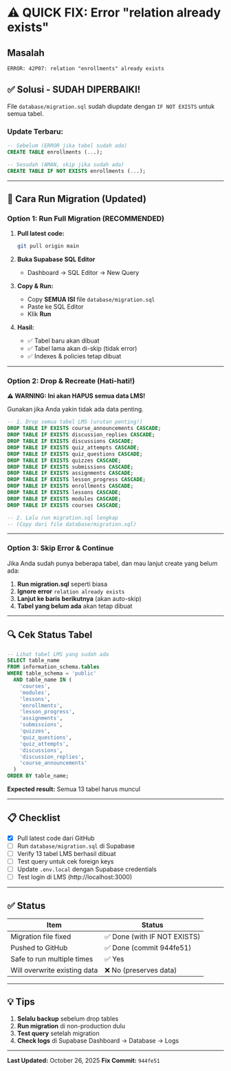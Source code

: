 # ⚠️ QUICK FIX: Error "relation already exists"

## Masalah
```
ERROR: 42P07: relation "enrollments" already exists
```

## ✅ Solusi - SUDAH DIPERBAIKI!

File `database/migration.sql` sudah diupdate dengan `IF NOT EXISTS` untuk semua tabel.

### Update Terbaru:
```sql
-- Sebelum (ERROR jika tabel sudah ada)
CREATE TABLE enrollments (...);

-- Sesudah (AMAN, skip jika sudah ada)
CREATE TABLE IF NOT EXISTS enrollments (...);
```

---

## 🚀 Cara Run Migration (Updated)

### **Option 1: Run Full Migration (RECOMMENDED)**

1. **Pull latest code:**
   ```bash
   git pull origin main
   ```

2. **Buka Supabase SQL Editor**
   - Dashboard → SQL Editor → New Query

3. **Copy & Run:**
   - Copy **SEMUA ISI** file `database/migration.sql`
   - Paste ke SQL Editor
   - Klik **Run**

4. **Hasil:**
   - ✅ Tabel baru akan dibuat
   - ✅ Tabel lama akan di-skip (tidak error)
   - ✅ Indexes & policies tetap dibuat

---

### **Option 2: Drop & Recreate (Hati-hati!)**

**⚠️ WARNING: Ini akan HAPUS semua data LMS!**

Gunakan jika Anda yakin tidak ada data penting.

```sql
-- 1. Drop semua tabel LMS (urutan penting!)
DROP TABLE IF EXISTS course_announcements CASCADE;
DROP TABLE IF EXISTS discussion_replies CASCADE;
DROP TABLE IF EXISTS discussions CASCADE;
DROP TABLE IF EXISTS quiz_attempts CASCADE;
DROP TABLE IF EXISTS quiz_questions CASCADE;
DROP TABLE IF EXISTS quizzes CASCADE;
DROP TABLE IF EXISTS submissions CASCADE;
DROP TABLE IF EXISTS assignments CASCADE;
DROP TABLE IF EXISTS lesson_progress CASCADE;
DROP TABLE IF EXISTS enrollments CASCADE;
DROP TABLE IF EXISTS lessons CASCADE;
DROP TABLE IF EXISTS modules CASCADE;
DROP TABLE IF EXISTS courses CASCADE;

-- 2. Lalu run migration.sql lengkap
-- (Copy dari file database/migration.sql)
```

---

### **Option 3: Skip Error & Continue**

Jika Anda sudah punya beberapa tabel, dan mau lanjut create yang belum ada:

1. **Run migration.sql** seperti biasa
2. **Ignore error** `relation already exists`
3. **Lanjut ke baris berikutnya** (akan auto-skip)
4. **Tabel yang belum ada** akan tetap dibuat

---

## 🔍 Cek Status Tabel

```sql
-- Lihat tabel LMS yang sudah ada
SELECT table_name 
FROM information_schema.tables 
WHERE table_schema = 'public' 
  AND table_name IN (
    'courses',
    'modules', 
    'lessons',
    'enrollments',
    'lesson_progress',
    'assignments',
    'submissions',
    'quizzes',
    'quiz_questions',
    'quiz_attempts',
    'discussions',
    'discussion_replies',
    'course_announcements'
  )
ORDER BY table_name;
```

**Expected result:** Semua 13 tabel harus muncul

---

## 📋 Checklist

- [x] Pull latest code dari GitHub
- [ ] Run `database/migration.sql` di Supabase
- [ ] Verify 13 tabel LMS berhasil dibuat
- [ ] Test query untuk cek foreign keys
- [ ] Update `.env.local` dengan Supabase credentials
- [ ] Test login di LMS (http://localhost:3000)

---

## ✅ Status

| Item | Status |
|------|--------|
| Migration file fixed | ✅ Done (with IF NOT EXISTS) |
| Pushed to GitHub | ✅ Done (commit 944fe51) |
| Safe to run multiple times | ✅ Yes |
| Will overwrite existing data | ❌ No (preserves data) |

---

## 💡 Tips

1. **Selalu backup** sebelum drop tables
2. **Run migration** di non-production dulu
3. **Test query** setelah migration
4. **Check logs** di Supabase Dashboard → Database → Logs

---

**Last Updated:** October 26, 2025
**Fix Commit:** `944fe51`
